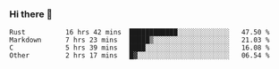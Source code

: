 ### Hi there 👋

<!--
**WShiBin/WShiBin** is a ✨ _special_ ✨ repository because its `README.md` (this file) appears on your GitHub profile.

Here are some ideas to get you started:

- 🔭 I’m currently working on ...
- 🌱 I’m currently learning ...
- 👯 I’m looking to collaborate on ...
- 🤔 I’m looking for help with ...
- 💬 Ask me about ...
- 📫 How to reach me: ...
- 😄 Pronouns: ...
- ⚡ Fun fact: ...
-->

<!--START_SECTION:waka-->

```text
Rust          16 hrs 42 mins  ████████████░░░░░░░░░░░░░   47.50 %
Markdown      7 hrs 23 mins   █████▒░░░░░░░░░░░░░░░░░░░   21.03 %
C             5 hrs 39 mins   ████░░░░░░░░░░░░░░░░░░░░░   16.08 %
Other         2 hrs 17 mins   █▓░░░░░░░░░░░░░░░░░░░░░░░   06.54 %
```

<!--END_SECTION:waka-->
